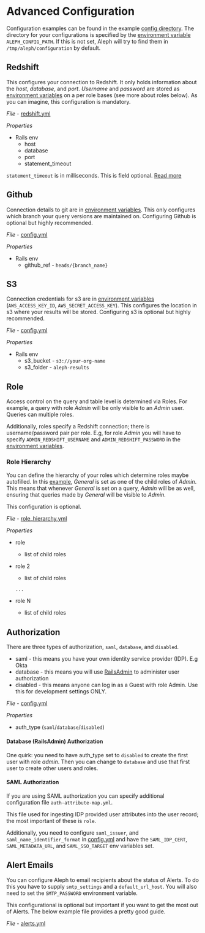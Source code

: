 # Advanced Configuration
Configuration examples can be found in the example [config directory](../config/example). The directory for your configurations is specified by the [environment variable](ENVIRONMENT_VARIABLES.md) `ALEPH_CONFIG_PATH`. If this is not set, Aleph will try to find them in `/tmp/aleph/configuration` by default.

## Redshift
This configures your connection to Redshift. It only holds information about the *host*, *database*, and *port*. *Username* and *password* are stored as [environment variables](ENVIRONMENT_VARIABLES.md) on a per role bases (see more about roles below). As you can imagine, this configuration is mandatory.

*File* - [redshift.yml](../config/example/redshift.yml)

*Properties*
- Rails env
  - host
  - database
  - port
  - statement_timeout


`statement_timeout` is in milliseconds. This is field optional.
[Read more](http://docs.aws.amazon.com/redshift/latest/dg/r_statement_timeout.html)

## Github
Connection details to git are in [environment variables](ENVIRONMENT_VARIABLES.md). This only configures which branch your query versions are maintained on. Configuring Github is optional but highly recommended.

*File* - [config.yml](../config/example/config.yml)

*Properties*
- Rails env
  - github_ref - `heads/{branch_name}`

## S3
Connection credentials for s3 are in [environment variables](ENVIRONMENT_VARIABLES.md) (`AWS_ACCESS_KEY_ID`, `AWS_SECRET_ACCESS_KEY`). This configures the location in s3 where your results will be stored. Configuring s3 is optional but highly recommended.

*File* - [config.yml](../config/example/config.yml)

*Properties*
- Rails env
  - s3_bucket - `s3://your-org-name`
  - s3_folder - `aleph-results`

## Role
Access control on the query and table level is determined via Roles. For example, a query with role *Admin* will be only visible to an *Admin* user. Queries can multiple roles.

Additionally, roles  specify a Redshift connection; there is username/password pair per role. E.g, for role *Admin* you will have to specify `ADMIN_REDSHIFT_USERNAME` and `ADMIN_REDSHIFT_PASSWORD` in the [environment variables](ENVIRONMENT_VARIABLES.md).

### Role Hierarchy
You can define the hierarchy of your roles which determine roles maybe autofilled. In this [example](../config/example/role_hierarchy.yml), *General* is set as one of the child roles of *Admin*. This means that whenever *General* is set on a query, *Admin* will be as well, ensuring that queries made by *General* will be visible to *Admin*.

This configuration is optional.

*File* - [role_hierarchy.yml](../config/example/role_hierarchy.yml)

*Properties*
- role
  - list of child roles
- role 2
  - list of child roles

  `...`
- role N
  - list of child roles

## Authorization
There are three types of authorization, `saml`, `database`, and `disabled`.

- saml - this means you have your own
identity service provider (IDP). E.g Okta
- database - this means you will use [RailsAdmin](https://github.com/sferik/rails_admin) to administer user authorization
- disabled - this means anyone can log in as a Guest with role Admin. Use this for development settings ONLY.

*File* - [config.yml](../config/example/role_hierarchy.yml)

*Properties*
- auth_type (`saml`/`database`/`disabled`)

#### Database (RailsAdmin) Authorization
One quirk: you need to have auth_type set to `disabled` to create the first user with role *admin*. Then you can change to `database` and use that first user to create other users and roles.

#### SAML Authorization
If you are using SAML authorization you can specify additional configuration file `auth-attribute-map.yml`.

This file used for ingesting IDP provided user attributes into the user record; the most important of these is `role`.

Additionally, you need to configure `saml_issuer`, and `saml_name_identifier_format` in [config.yml](../config/example/config.yml) and have the `SAML_IDP_CERT`, `SAML_METADATA_URL`, and `SAML_SSO_TARGET` env variables set.

## Alert Emails
You can configure Aleph to email recipients about the status of Alerts. To do this you have to supply `smtp_settings` and a `default_url_host`. You will also need to set the `SMTP_PASSWORD` environment variable.

This configurational is optional but important if you want to get the most out of Alerts. The below example file provides a pretty good guide.

*File* - [alerts.yml](../config/example/email.yml)
